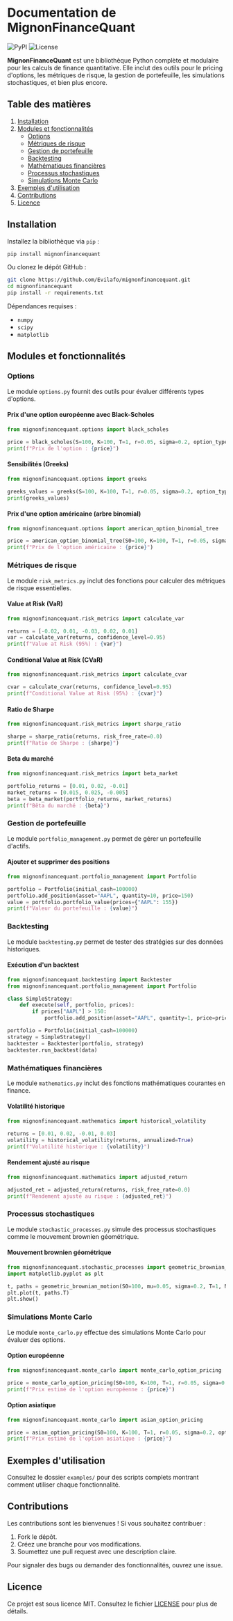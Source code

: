 # **Documentation de MignonFinanceQuant**

![PyPI](https://img.shields.io/pypi/v/mignonfinancequant) 
![License](https://img.shields.io/github/license/Evilafo/mignonfinancequant) 

**MignonFinanceQuant** est une bibliothèque Python complète et modulaire pour les calculs de finance quantitative. Elle inclut des outils pour le pricing d'options, les métriques de risque, la gestion de portefeuille, les simulations stochastiques, et bien plus encore.

## Table des matières

1. [Installation](#installation)
2. [Modules et fonctionnalités](#modules-et-fonctionnalités)
   - [Options](#options)
   - [Métriques de risque](#métriques-de-risque)
   - [Gestion de portefeuille](#gestion-de-portefeuille)
   - [Backtesting](#backtesting)
   - [Mathématiques financières](#mathématiques-financières)
   - [Processus stochastiques](#processus-stochastiques)
   - [Simulations Monte Carlo](#simulations-monte-carlo)
3. [Exemples d'utilisation](#exemples-dutilisation)
4. [Contributions](#contributions)
5. [Licence](#licence)


## Installation

Installez la bibliothèque via `pip` :

```bash
pip install mignonfinancequant
```

Ou clonez le dépôt GitHub :

```bash
git clone https://github.com/Evilafo/mignonfinancequant.git
cd mignonfinancequant
pip install -r requirements.txt
```

Dépendances requises :
- `numpy`
- `scipy`
- `matplotlib`


## Modules et fonctionnalités

### Options

Le module `options.py` fournit des outils pour évaluer différents types d'options.

#### Prix d'une option européenne avec Black-Scholes
```python
from mignonfinancequant.options import black_scholes

price = black_scholes(S=100, K=100, T=1, r=0.05, sigma=0.2, option_type='call')
print(f"Prix de l'option : {price}")
```

#### Sensibilités (Greeks)
```python
from mignonfinancequant.options import greeks

greeks_values = greeks(S=100, K=100, T=1, r=0.05, sigma=0.2, option_type='call')
print(greeks_values)
```

#### Prix d'une option américaine (arbre binomial)
```python
from mignonfinancequant.options import american_option_binomial_tree

price = american_option_binomial_tree(S0=100, K=100, T=1, r=0.05, sigma=0.2, option_type='call', N=100)
print(f"Prix de l'option américaine : {price}")
```


### Métriques de risque

Le module `risk_metrics.py` inclut des fonctions pour calculer des métriques de risque essentielles.

#### Value at Risk (VaR)
```python
from mignonfinancequant.risk_metrics import calculate_var

returns = [-0.02, 0.01, -0.03, 0.02, 0.01]
var = calculate_var(returns, confidence_level=0.95)
print(f"Value at Risk (95%) : {var}")
```

#### Conditional Value at Risk (CVaR)
```python
from mignonfinancequant.risk_metrics import calculate_cvar

cvar = calculate_cvar(returns, confidence_level=0.95)
print(f"Conditional Value at Risk (95%) : {cvar}")
```

#### Ratio de Sharpe
```python
from mignonfinancequant.risk_metrics import sharpe_ratio

sharpe = sharpe_ratio(returns, risk_free_rate=0.0)
print(f"Ratio de Sharpe : {sharpe}")
```

#### Beta du marché
```python
from mignonfinancequant.risk_metrics import beta_market

portfolio_returns = [0.01, 0.02, -0.01]
market_returns = [0.015, 0.025, -0.005]
beta = beta_market(portfolio_returns, market_returns)
print(f"Bêta du marché : {beta}")
```


### Gestion de portefeuille

Le module `portfolio_management.py` permet de gérer un portefeuille d'actifs.

#### Ajouter et supprimer des positions
```python
from mignonfinancequant.portfolio_management import Portfolio

portfolio = Portfolio(initial_cash=100000)
portfolio.add_position(asset="AAPL", quantity=10, price=150)
value = portfolio.portfolio_value(prices={"AAPL": 155})
print(f"Valeur du portefeuille : {value}")
```


### Backtesting

Le module `backtesting.py` permet de tester des stratégies sur des données historiques.

#### Exécution d'un backtest
```python
from mignonfinancequant.backtesting import Backtester
from mignonfinancequant.portfolio_management import Portfolio

class SimpleStrategy:
    def execute(self, portfolio, prices):
        if prices["AAPL"] > 150:
            portfolio.add_position(asset="AAPL", quantity=1, price=prices["AAPL"])

portfolio = Portfolio(initial_cash=100000)
strategy = SimpleStrategy()
backtester = Backtester(portfolio, strategy)
backtester.run_backtest(data)
```


### Mathématiques financières

Le module `mathematics.py` inclut des fonctions mathématiques courantes en finance.

#### Volatilité historique
```python
from mignonfinancequant.mathematics import historical_volatility

returns = [0.01, 0.02, -0.01, 0.03]
volatility = historical_volatility(returns, annualized=True)
print(f"Volatilité historique : {volatility}")
```

#### Rendement ajusté au risque
```python
from mignonfinancequant.mathematics import adjusted_return

adjusted_ret = adjusted_return(returns, risk_free_rate=0.0)
print(f"Rendement ajusté au risque : {adjusted_ret}")
```


### Processus stochastiques

Le module `stochastic_processes.py` simule des processus stochastiques comme le mouvement brownien géométrique.

#### Mouvement brownien géométrique
```python
from mignonfinancequant.stochastic_processes import geometric_brownian_motion
import matplotlib.pyplot as plt

t, paths = geometric_brownian_motion(S0=100, mu=0.05, sigma=0.2, T=1, N=252)
plt.plot(t, paths.T)
plt.show()
```


### Simulations Monte Carlo

Le module `monte_carlo.py` effectue des simulations Monte Carlo pour évaluer des options.

#### Option européenne
```python
from mignonfinancequant.monte_carlo import monte_carlo_option_pricing

price = monte_carlo_option_pricing(S0=100, K=100, T=1, r=0.05, sigma=0.2, option_type='call')
print(f"Prix estimé de l'option européenne : {price}")
```

#### Option asiatique
```python
from mignonfinancequant.monte_carlo import asian_option_pricing

price = asian_option_pricing(S0=100, K=100, T=1, r=0.05, sigma=0.2, option_type='call')
print(f"Prix estimé de l'option asiatique : {price}")
```


## Exemples d'utilisation

Consultez le dossier `examples/` pour des scripts complets montrant comment utiliser chaque fonctionnalité.


## Contributions

Les contributions sont les bienvenues ! Si vous souhaitez contribuer :
1. Fork le dépôt.
2. Créez une branche pour vos modifications.
3. Soumettez une pull request avec une description claire.

Pour signaler des bugs ou demander des fonctionnalités, ouvrez une issue.


## Licence

Ce projet est sous licence MIT. Consultez le fichier [LICENSE](LICENSE) pour plus de détails.
